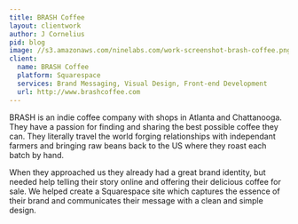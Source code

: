 ```yaml
---
title: BRASH Coffee
layout: clientwork
author: J Cornelius
pid: blog
image: //s3.amazonaws.com/ninelabs.com/work-screenshot-brash-coffee.png
client:
  name: BRASH Coffee
  platform: Squarespace
  services: Brand Messaging, Visual Design, Front-end Development
  url: http://www.brashcoffee.com
---
```

BRASH is an indie coffee company with shops in Atlanta and Chattanooga. They have a passion for finding and sharing the best possible coffee they can. They literally travel the world forging relationships with independant farmers and bringing raw beans back to the US where they roast each batch by hand.

When they approached us they already had a great brand identity, but needed help telling their story online and offering their delicious coffee for sale. We helped create a Squarespace site which captures the essence of their brand and communicates their message with a clean and simple design.